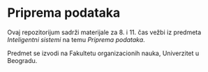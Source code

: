 # Priprema podataka

Ovaj repozitorijum sadrži materijale za 8. i 11. čas vežbi iz predmeta *Inteligentni sistemi* na temu *Priprema podataka*.

Predmet se izvodi na Fakultetu organizacionih nauka, Univerzitet u Beogradu.